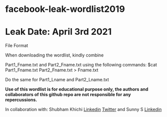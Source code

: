 # facebook-leak-wordlist2019
# Leak Date: April 3rd 2021

File Format

When downloading the wordlist, kindly combine

<p>Part1_Fname.txt and Part2_Fname.txt using the following commands: $cat Part1_Fname.txt Part2_Fname.txt > Fname.txt</p>
Do the same for Part1_Lname and Part2_Lname.txt


**Use of this wordlist is for educational purpose only, the authors and collaborators of this github repo are not responsible for any repercussions.**

In collaboration with: Shubham Khichi [Linkedin](https://linkedin.com/in/shubhamkhichi) [Twitter](https://twitter.com/infosecbroo) and Sunny S [Linkedin](https://www.linkedin.com/in/sunny-x/)

